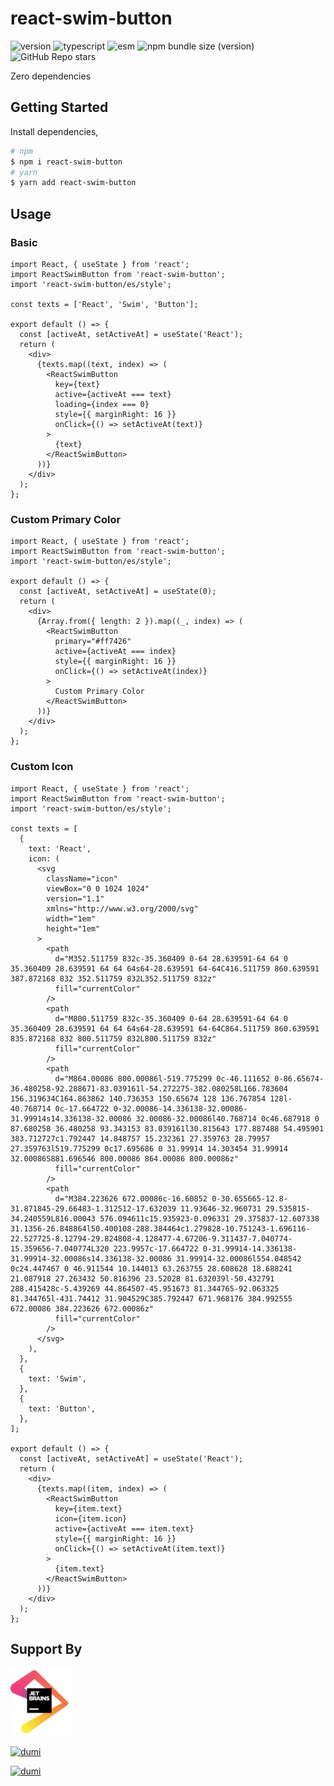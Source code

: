 # react-swim-button

![version](https://img.shields.io/github/package-json/v/happy-func/react-swim-button/main) ![typescript](https://img.shields.io/npm/types/react-swim-button) ![esm](https://img.shields.io/static/v1?label=build&message=esm&color=blue) ![npm bundle size (version)](https://img.shields.io/bundlephobia/min/react-swim-button/2.0.0) ![GitHub Repo stars](https://img.shields.io/github/stars/happy-func/react-swim-button?style=social)

Zero dependencies

## Getting Started

Install dependencies,

```bash
# npm
$ npm i react-swim-button
# yarn
$ yarn add react-swim-button
```

## Usage

### Basic

```tsx
import React, { useState } from 'react';
import ReactSwimButton from 'react-swim-button';
import 'react-swim-button/es/style';

const texts = ['React', 'Swim', 'Button'];

export default () => {
  const [activeAt, setActiveAt] = useState('React');
  return (
    <div>
      {texts.map((text, index) => (
        <ReactSwimButton
          key={text}
          active={activeAt === text}
          loading={index === 0}
          style={{ marginRight: 16 }}
          onClick={() => setActiveAt(text)}
        >
          {text}
        </ReactSwimButton>
      ))}
    </div>
  );
};
```

### Custom Primary Color

```tsx
import React, { useState } from 'react';
import ReactSwimButton from 'react-swim-button';
import 'react-swim-button/es/style';

export default () => {
  const [activeAt, setActiveAt] = useState(0);
  return (
    <div>
      {Array.from({ length: 2 }).map((_, index) => (
        <ReactSwimButton
          primary="#ff7426"
          active={activeAt === index}
          style={{ marginRight: 16 }}
          onClick={() => setActiveAt(index)}
        >
          Custom Primary Color
        </ReactSwimButton>
      ))}
    </div>
  );
};
```

### Custom Icon

```tsx
import React, { useState } from 'react';
import ReactSwimButton from 'react-swim-button';
import 'react-swim-button/es/style';

const texts = [
  {
    text: 'React',
    icon: (
      <svg
        className="icon"
        viewBox="0 0 1024 1024"
        version="1.1"
        xmlns="http://www.w3.org/2000/svg"
        width="1em"
        height="1em"
      >
        <path
          d="M352.511759 832c-35.360409 0-64 28.639591-64 64 0 35.360409 28.639591 64 64 64s64-28.639591 64-64C416.511759 860.639591 387.872168 832 352.511759 832L352.511759 832z"
          fill="currentColor"
        />
        <path
          d="M800.511759 832c-35.360409 0-64 28.639591-64 64 0 35.360409 28.639591 64 64 64s64-28.639591 64-64C864.511759 860.639591 835.872168 832 800.511759 832L800.511759 832z"
          fill="currentColor"
        />
        <path
          d="M864.00086 800.00086l-519.775299 0c-46.111652 0-86.65674-36.480258-92.288671-83.039161l-54.272275-382.080258L166.783604 156.319634C164.863862 140.736353 150.65674 128 136.767854 128l-40.768714 0c-17.664722 0-32.00086-14.336138-32.00086-31.99914s14.336138-32.00086 32.00086-32.00086l40.768714 0c46.687918 0 87.680258 36.480258 93.343153 83.039161l30.815643 177.887488 54.495901 383.712727c1.792447 14.848757 15.232361 27.359763 28.79957 27.359763l519.775299 0c17.695686 0 31.99914 14.303454 31.99914 32.00086S881.696546 800.00086 864.00086 800.00086z"
          fill="currentColor"
        />
        <path
          d="M384.223626 672.00086c-16.60852 0-30.655665-12.8-31.871845-29.66483-1.312512-17.632039 11.93646-32.960731 29.535815-34.240559L816.00043 576.094611c15.935923-0.096331 29.375837-12.607338 31.1356-26.848864l50.400108-288.384464c1.279828-10.751243-1.696116-22.527725-8.12794-29.824808-4.128477-4.67206-9.311437-7.040774-15.359656-7.040774L320 223.9957c-17.664722 0-31.99914-14.336138-31.99914-32.00086s14.336138-32.00086 31.99914-32.00086l554.048542 0c24.447467 0 46.911544 10.144013 63.263755 28.608628 18.688241 21.087918 27.263432 50.816396 23.52028 81.632039l-50.432791 288.415428c-5.439269 44.864507-45.951673 81.344765-92.063325 81.344765l-431.74412 31.904529C385.792447 671.968176 384.992555 672.00086 384.223626 672.00086z"
          fill="currentColor"
        />
      </svg>
    ),
  },
  {
    text: 'Swim',
  },
  {
    text: 'Button',
  },
];

export default () => {
  const [activeAt, setActiveAt] = useState('React');
  return (
    <div>
      {texts.map((item, index) => (
        <ReactSwimButton
          key={item.text}
          icon={item.icon}
          active={activeAt === item.text}
          style={{ marginRight: 16 }}
          onClick={() => setActiveAt(item.text)}
        >
          {item.text}
        </ReactSwimButton>
      ))}
    </div>
  );
};
```

## Support By

[<img src="https://raw.githubusercontent.com/happy-func/next-official/6f30e1bb4140f195d5176a6ddc61082be8b25505/public/images/jetbrains.png" alt="Jetbrains" title="Jetbrains" width="100" />](https://www.jetbrains.com/)

[<img src="https://user-images.githubusercontent.com/9554297/83762004-a0761b00-a6a9-11ea-83b4-9c8ff721d4b8.png" alt="dumi" title="dumi" width="100" />](https://d.umijs.org/)

[<img src="https://user-images.githubusercontent.com/46747508/159268141-3240d526-cca6-4ec7-b55b-94e073079ab2.png" alt="dumi" title="surpath" width="100" />](https://surpath.net/)
